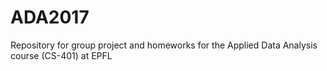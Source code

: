# ADA2017
Repository for group project and homeworks for the Applied Data Analysis course (CS-401) at EPFL

